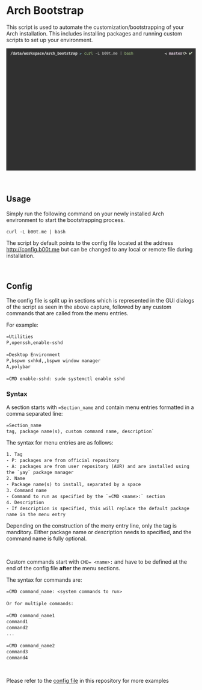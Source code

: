 # Arch Bootstrap

This script is used to automate the customization/bootstrapping of your Arch installation. This includes installing packages and running custom scripts to set up your environment.

![This is an image](bootstrap.gif)

&nbsp;&nbsp;

## Usage

Simply run the following command on your newly installed Arch environment to start the bootstrapping process.

```
curl -L b00t.me | bash
```

The script by default points to the config file located at the address http://config.b00t.me but can be changed to any local or remote file during installation.

&nbsp;&nbsp;

## Config

The config file is split up in sections which is represented in the GUI dialogs of the script as seen in the above capture, followed by any custom commands that are called from the menu entries.

For example:

```
=Utilities
P,openssh,enable-sshd

=Desktop Environment
P,bspwm sxhkd,,bspwm window manager
A,polybar

=CMD enable-sshd: sudo systemctl enable sshd
```

### Syntax

A section starts with `=Section_name` and contain menu entries formatted in a comma separated line:

```
=Section_name
tag, package name(s), custom command name, description`
```

The syntax for menu entries are as follows:

```
1. Tag
- P: packages are from official repository
- A: packages are from user repository (AUR) and are installed using the `yay` package manager
2. Name
- Package name(s) to install, separated by a space
3. Command name
- Command to run as specified by the `=CMD <name>:` section
4. Description
- If description is specified, this will replace the default package name in the menu entry
```

Depending on the construction of the meny entry line, only the tag is manditory. Either package name or description needs to specified, and the command name is fully optional.

&nbsp;&nbsp;

Custom commands start with `CMD= <name>:` and have to be defined at the end of the config file **after** the menu sections.

The syntax for commands are:
```
=CMD command_name: <system commands to run>

Or for multiple commands:

=CMD command_name1
command1
command2
...

=CMD command_name2
command3
command4
```

&nbsp;&nbsp;

Please refer to the [config file](config) in this repository for more examples
